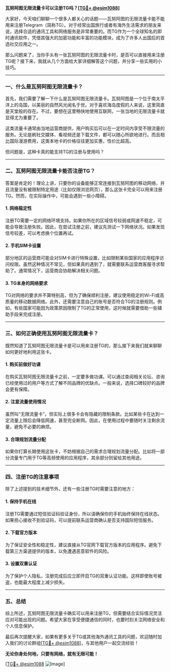 **瓦努阿图无限流量卡可以注册TG吗？[[TG💪+ @esim1088](https://t.me/s/esim1088)]**

大家好，今天咱们聊聊一个很多人都关心的话题——瓦努阿图的无限流量卡能不能用来注册Telegram（简称TG）。对于经常出国旅行或者有海外生活需求的朋友来说，选择合适的通讯工具和网络服务是非常重要的。而TG作为一个全球知名的即时通讯软件，凭借其强大的加密功能和丰富的功能模块，成为了许多人出国后的首选社交应用之一。

那么问题来了，当你手头有一张瓦努阿图的无限流量卡时，是否可以直接用来注册TG呢？接下来，我就从几个方面给大家详细解答这个问题，并分享一些实用的小技巧。

---

### **一、什么是瓦努阿图无限流量卡？**

首先，我们需要了解一下什么是瓦努阿图无限流量卡。瓦努阿图是一个位于南太平洋上的岛国，以美丽的自然风光闻名于世。对于喜欢海岛度假的人来说，这里简直是天堂般的存在。不过，要想在这里畅快地使用互联网，一张当地的无限流量卡就显得尤为重要了。

这类流量卡通常由当地运营商提供，用户购买后可以在一定时间内享受不限流量的服务。无论是刷社交媒体、看视频还是下载文件，都可以随心所欲地进行。而且相比国际漫游费用，这类本地卡的价格往往更加实惠，性价比超高。

但问题是，这种卡真的能支持TG的注册与使用吗？

---

### **二、瓦努阿图无限流量卡能否注册TG？**

答案是肯定的！理论上讲，只要你的设备能够正常连接到瓦努阿图的移动网络，并且流量没有被限制特定用途（比如仅限浏览网页），那么这张卡完全可以用来注册TG。然而，在实际操作中，可能会遇到一些小障碍。

#### **1. 网络稳定性**
注册TG需要一定的网络环境支持。如果你所在的区域信号较弱或网速不稳定，可能会导致注册失败。因此，在尝试注册之前，建议先测试一下网络状况。如果发现信号较差，可以考虑换个位置再试。

#### **2. 手机SIM卡设置**
部分地区的运营商可能会对SIM卡进行特殊设置，比如限制某些国家的应用程序访问权限。虽然这种情况不常见，但如果真的遇到了，就需要联系运营商客服寻求帮助了。通常情况下，运营商会协助解决相关问题。

#### **3. TG本身的网络要求**
TG对网络的要求并不算特别高，但为了确保顺利注册，建议使用稳定的Wi-Fi或高质量的移动数据网络。此外，还需要注意自己的账号是否符合TG的注册规则。例如，有些国家可能因为政策原因限制了TG的正常使用，这时候就需要借助一些辅助手段来完成注册。

---

### **三、如何正确使用瓦努阿图无限流量卡？**

既然知道了瓦努阿图无限流量卡是可以用来注册TG的，那么接下来我们就来聊聊如何更好地利用这张卡。

#### **1. 购买前做好功课**
在购买瓦努阿图无限流量卡之前，一定要多做功课。可以通过查阅相关论坛、咨询已经使用过的用户等方式了解不同品牌的优缺点。一般来说，选择口碑较好的品牌会更有保障。

#### **2. 注意流量使用情况**
虽然叫“无限流量卡”，但实际上很多卡会有隐藏的限制条款。比如某些卡在达到一定流量上限后会降低网速，甚至完全断网。因此，在使用过程中要随时关注剩余流量，避免不必要的麻烦。

#### **3. 合理规划流量分配**
如果你打算长期使用这张卡，不妨根据自己的需求合理规划流量分配。比如将一部分流量专门用于TG等高频使用的应用程序，其余部分则留给其他用途。

---

### **四、注册TG的注意事项**

除了上述提到的技术细节外，还有一些注册TG时需要注意的地方：

#### **1. 保持手机在线**
注册TG需要通过短信验证码验证身份，所以请确保你的手机始终保持在线状态。如果担心接收不到验证码，可以提前联系运营商确认是否支持国际短信服务。

#### **2. 下载官方版本**
为了保证安全性和稳定性，建议直接从TG官网下载官方版本的应用程序。避免下载第三方渠道提供的版本，以免遭遇恶意软件的风险。

#### **3. 设置双重认证**
为了保护个人隐私，注册完成后应立即开启TG的双重认证功能。这样即使账号被盗，也能最大程度上减少损失。

---

### **五、总结**

综上所述，瓦努阿图无限流量卡确实可以用来注册TG，但需要结合实际情况灵活应对可能出现的问题。希望大家在享受便捷通信的同时，也要时刻关注网络安全和个人信息保护。

最后再次提醒大家，如果有更多关于TG或其他海外通讯工具的问题，欢迎随时加入我们的讨论群组[[TG💪+ @esim1088](https://t.me/s/esim1088)]，与其他用户一起交流经验！

**无论你身处何地，只要有网络，就有无限可能！**

[[TG💪+ @esim1088](https://t.me/s/esim1088) ![Image](https://i.postimg.cc/4NQfJmqS/Snipaste-2025-05-13-00-14-12.png)]